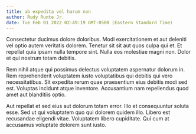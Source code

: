 ```yaml
---
title: ab expedita vel harum non
author: Rudy Runte Jr.
date: Tue Feb 01 2022 02:49:19 GMT-0500 (Eastern Standard Time)
---
```

Consectetur ducimus dolore doloribus. Modi exercitationem et aut deleniti vel optio autem veritatis dolorem. Tenetur sit sit aut quos culpa qui et. Et repellat quia ipsam nulla tempore sint. Nulla eos molestiae magni non. Dolor et qui nostrum totam debitis.

 Rem nihil atque qui possimus delectus voluptatem aspernatur dolorum in. Rem reprehenderit voluptatem iusto voluptatibus qui debitis qui vero necessitatibus. Sit expedita rerum quae praesentium eius debitis modi sed est. Voluptas incidunt atque inventore. Accusantium nam repellendus quod amet aut blanditiis optio.

 Aut repellat et sed eius aut dolorum totam error. Illo et consequuntur soluta esse. Sed ut qui voluptatem quo qui dolorem quidem illo. Libero est recusandae eligendi vitae. Voluptatem libero cupiditate. Qui cum at accusamus voluptate dolorem sunt iusto.